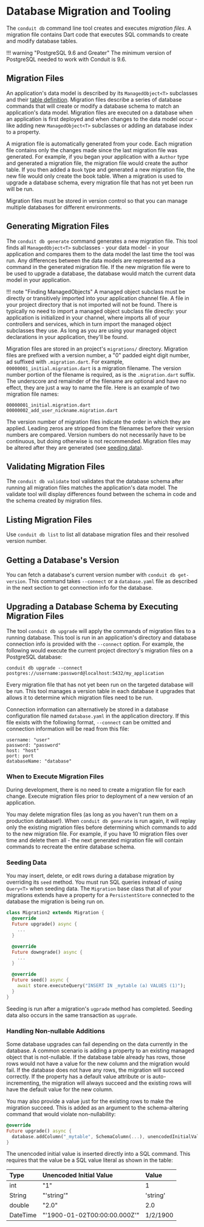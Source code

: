 # Database Migration and Tooling

The `conduit db` command line tool creates and executes _migration files_. A migration file contains Dart code that executes SQL commands to create and modify database tables.

!!! warning "PostgreSQL 9.6 and Greater" The minimum version of PostgreSQL needed to work with Conduit is 9.6.

## Migration Files

An application's data model is described by its `ManagedObject<T>` subclasses and their [table definition](modeling_data.md). Migration files describe a series of database commands that will create or modify a database schema to match an application's data model. Migration files are executed on a database when an application is first deployed and when changes to the data model occur - like adding new `ManagedObject<T>` subclasses or adding an database index to a property.

A migration file is automatically generated from your code. Each migration file contains only the changes made since the last migration file was generated. For example, if you began your application with a `Author` type and generated a migration file, the migration file would create the author table. If you then added a `Book` type and generated a new migration file, the new file would only create the book table. When a migration is used to upgrade a database schema, every migration file that has not yet been run will be run.

Migration files must be stored in version control so that you can manage multiple databases for different environments.

## Generating Migration Files

The `conduit db generate` command generates a new migration file. This tool finds all `ManagedObject<T>` subclasses - your data model - in your application and compares them to the data model the last time the tool was run. Any differences between the data models are represented as a command in the generated migration file. If the new migration file were to be used to upgrade a database, the database would match the current data model in your application.

!!! note "Finding ManagedObjects" A managed object subclass must be directly or transitively imported into your application channel file. A file in your project directory that is not imported will not be found. There is typically no need to import a managed object subclass file directly: your application is initialized in your channel, where imports all of your controllers and services, which in turn import the managed object subclasses they use. As long as you are using your managed object declarations in your application, they'll be found.

Migration files are stored in an project's `migrations/` directory. Migration files are prefixed with a version number, a "0" padded eight digit number, ad suffixed with `.migration.dart`. For example, `00000001_initial.migration.dart` is a migration filename. The version number portion of the filename is required, as is the `.migration.dart` suffix. The underscore and remainder of the filename are optional and have no effect, they are just a way to name the file. Here is an example of two migration file names:

```text
00000001_initial.migration.dart
00000002_add_user_nickname.migration.dart
```

The version number of migration files indicate the order in which they are applied. Leading zeros are stripped from the filenames before their version numbers are compared. Version numbers do not necessarily have to be continuous, but doing otherwise is not recommended. Migration files may be altered after they are generated \(see [seeding data](db_tools.md#seeding-data)\).

## Validating Migration Files

The `conduit db validate` tool validates that the database schema after running all migration files matches the application's data model. The validate tool will display differences found between the schema in code and the schema created by migration files.

## Listing Migration Files

Use `conduit db list` to list all database migration files and their resolved version number.

## Getting a Database's Version

You can fetch a database's current version number with `conduit db get-version`. This command takes `--connect` or a `database.yaml` file as described in the next section to get connection info for the database.

## Upgrading a Database Schema by Executing Migration Files

The tool `conduit db upgrade` will apply the commands of migration files to a running database. This tool is run in an application's directory and database connection info is provided with the `--connect` option. For example, the following would execute the current project directory's migration files on a PostgreSQL database:

```text
conduit db upgrade --connect postgres://username:password@localhost:5432/my_application
```

Every migration file that has not yet been run on the targeted database will be run. This tool manages a version table in each database it upgrades that allows it to determine which migration files need to be run.

Connection information can alternatively be stored in a database configuration file named `database.yaml` in the application directory. If this file exists with the following format, `--connect` can be omitted and connection information will be read from this file:

```text
username: "user"
password: "password"
host: "host"
port: port
databaseName: "database"
```

### When to Execute Migration Files

During development, there is no need to create a migration file for each change. Execute migration files prior to deployment of a new version of an application.

You may delete migration files \(as long as you haven't run them on a production database!\). When `conduit db generate` is run again, it will replay only the existing migration files before determining which commands to add to the new migration file. For example, if you have 10 migration files over time and delete them all - the next generated migration file will contain commands to recreate the entire database schema.

### Seeding Data

You may insert, delete, or edit rows during a database migration by overriding its `seed` method. You must run SQL queries instead of using `Query<T>` when seeding data. The `Migration` base class that all of your migrations extends have a property for a `PersistentStore` connected to the database the migration is being run on.

```dart
class Migration2 extends Migration {
  @override
  Future upgrade() async {
    ...
  }

  @override
  Future downgrade() async {
    ...
  }

  @override
  Future seed() async {
    await store.executeQuery("INSERT IN _mytable (a) VALUES (1)");
  }
}
```

Seeding is run after a migration's `ugprade` method has completed. Seeding data also occurs in the same transaction as `upgrade`.

### Handling Non-nullable Additions

Some database upgrades can fail depending on the data currently in the database. A common scenario is adding a property to an existing managed object that is not-nullable. If the database table already has rows, those rows would not have a value for the new column and the migration would fail. If the database does not have any rows, the migration will succeed correctly. If the property has a default value attribute or is auto-incrementing, the migration will always succeed and the existing rows will have the default value for the new column.

You may also provide a value just for the existing rows to make the migration succeed. This is added as an argument to the schema-altering command that would violate non-nullability:

```dart
@override
Future upgrade() async {
  database.addColumn("_mytable", SchemaColumn(...), unencodedInitialValue: "'text'")
}
```

The unencoded initial value is inserted directly into a SQL command. This requires that the value be a SQL value literal as shown in the table:

| Type | Unencoded Initial Value | Value |
| :--- | :--- | :--- |
| int | "1" | 1 |
| String | "'string'" | 'string' |
| double | "2.0" | 2.0 |
| DateTime | "'1900-01-02T00:00:00.000Z'" | 1/2/1900 |

